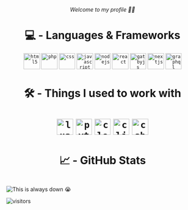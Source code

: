 <div align="center"><i>Welcome to my profile 👋🏼</i></div>

<div align=center><h1>💻 - Languages & Frameworks</h1>
<code><img title="HTML5" alt="html5" width="42.5px" src="https://cdn.jsdelivr.net/gh/devicons/devicon/icons/html5/html5-original.svg" /></code>
<code><img title="PHP" alt="php" width="42.5px" src="https://cdn.jsdelivr.net/gh/devicons/devicon/icons/php/php-original.svg" /></code>
<code><img title="CSS" alt="css" width="42.5px" src="https://cdn.jsdelivr.net/gh/devicons/devicon/icons/css3/css3-original.svg" /></code>
<code><img title="Javascript" alt="javascript" width="42.5px" src="https://cdn.jsdelivr.net/gh/devicons/devicon/icons/javascript/javascript-original.svg" /></code>
<code><img title="Node.js" alt="nodejs" width="42.5px" src="https://cdn.jsdelivr.net/gh/devicons/devicon/icons/nodejs/nodejs-original.svg" /></code>
<code><img title="React" alt="react" width="42.5px" src="https://cdn.jsdelivr.net/gh/devicons/devicon/icons/react/react-original.svg" /></code>
<code><img title="GatsbyJS" alt="gatbyjs" width="42.5px" src="https://cdn.jsdelivr.net/gh/devicons/devicon/icons/gatsby/gatsby-original.svg" /></code>
<code><img title="Next.js" alt="nextjs" width="42.5px" src="https://cdn.jsdelivr.net/gh/devicons/devicon/icons/nextjs/nextjs-original.svg" /></code>
<code><img title="GraphQL" alt="graphql" width="42.5px" src="https://cdn.jsdelivr.net/gh/devicons/devicon/icons/graphql/graphql-plain.svg" /></code></div>

<div align="center"><h1>🛠 - Things I used to work with<h1>
<code><img title="Lua" alt="lua" width="42.5px" src="https://cdn.jsdelivr.net/gh/devicons/devicon/icons/lua/lua-original.svg" /></code>
<code><img title="Python" alt="python" width="42.5px" src="https://cdn.jsdelivr.net/gh/devicons/devicon/icons/python/python-original.svg" /></code>
<code><img title="Clojure" alt="clojure" width="42.5px" src="https://cdn.jsdelivr.net/gh/devicons/devicon/icons/clojure/clojure-original.svg" /></code>
<code><img title="Clojurescript" alt="cljs" width="42.5px" src="https://cdn.jsdelivr.net/gh/devicons/devicon/icons/clojurescript/clojurescript-original.svg" /></code>
<code><img title="C#" alt="csharp" width="42.5px" src="https://cdn.jsdelivr.net/gh/devicons/devicon/icons/csharp/csharp-original.svg" /></code></div>

<div align="center"><h1>📈 - GitHub Stats<h1></div>
<!-- Skills Chart Widget 📊 -->
<img src="https://cr-skills-chart-widget.azurewebsites.net/api/api?username=kavey&branding=false&show-other-skills=true&bg=transparent" alt="This is always down 😭"/>

<!-- Visitor Tracker 👀 -->
![visitors](https://visitor-badge.glitch.me/badge?style=flat-square&page_id=kavey&right_color=black)

